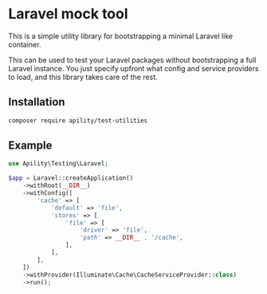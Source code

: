 # Laravel mock tool

This is a simple utility library for bootstrapping a minimal Laravel like container.

This can be used to test your Laravel packages without bootstrapping a full Laravel instance.
You just specify upfront what config and service providers to load, and this library takes care of the rest.

## Installation

```bash
composer require apility/test-utilities
```

## Example

```php
use Apility\Testing\Laravel;

$app = Laravel::createApplication()
    ->withRoot(__DIR__)
    ->withConfig([
        'cache' => [
            'default' => 'file',
            'stores' => [
                'file' => [
                    'driver' => 'file',
                    'path' => __DIR__ . '/cache',
                ],
            ],
        ],
    ])
    ->withProvider(Illuminate\Cache\CacheServiceProvider::class)
    ->run();
```
